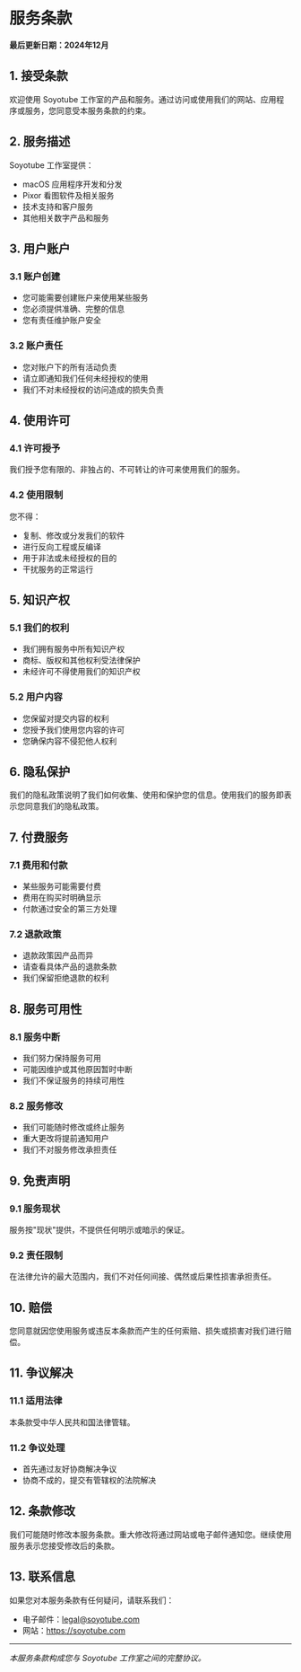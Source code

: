 # 服务条款

**最后更新日期：2024年12月**

## 1. 接受条款

欢迎使用 Soyotube 工作室的产品和服务。通过访问或使用我们的网站、应用程序或服务，您同意受本服务条款的约束。

## 2. 服务描述

Soyotube 工作室提供：
- macOS 应用程序开发和分发
- Pixor 看图软件及相关服务
- 技术支持和客户服务
- 其他相关数字产品和服务

## 3. 用户账户

### 3.1 账户创建
- 您可能需要创建账户来使用某些服务
- 您必须提供准确、完整的信息
- 您有责任维护账户安全

### 3.2 账户责任
- 您对账户下的所有活动负责
- 请立即通知我们任何未经授权的使用
- 我们不对未经授权的访问造成的损失负责

## 4. 使用许可

### 4.1 许可授予
我们授予您有限的、非独占的、不可转让的许可来使用我们的服务。

### 4.2 使用限制
您不得：
- 复制、修改或分发我们的软件
- 进行反向工程或反编译
- 用于非法或未经授权的目的
- 干扰服务的正常运行

## 5. 知识产权

### 5.1 我们的权利
- 我们拥有服务中所有知识产权
- 商标、版权和其他权利受法律保护
- 未经许可不得使用我们的知识产权

### 5.2 用户内容
- 您保留对提交内容的权利
- 您授予我们使用您内容的许可
- 您确保内容不侵犯他人权利

## 6. 隐私保护

我们的隐私政策说明了我们如何收集、使用和保护您的信息。使用我们的服务即表示您同意我们的隐私政策。

## 7. 付费服务

### 7.1 费用和付款
- 某些服务可能需要付费
- 费用在购买时明确显示
- 付款通过安全的第三方处理

### 7.2 退款政策
- 退款政策因产品而异
- 请查看具体产品的退款条款
- 我们保留拒绝退款的权利

## 8. 服务可用性

### 8.1 服务中断
- 我们努力保持服务可用
- 可能因维护或其他原因暂时中断
- 我们不保证服务的持续可用性

### 8.2 服务修改
- 我们可能随时修改或终止服务
- 重大更改将提前通知用户
- 我们不对服务修改承担责任

## 9. 免责声明

### 9.1 服务现状
服务按"现状"提供，不提供任何明示或暗示的保证。

### 9.2 责任限制
在法律允许的最大范围内，我们不对任何间接、偶然或后果性损害承担责任。

## 10. 赔偿

您同意就因您使用服务或违反本条款而产生的任何索赔、损失或损害对我们进行赔偿。

## 11. 争议解决

### 11.1 适用法律
本条款受中华人民共和国法律管辖。

### 11.2 争议处理
- 首先通过友好协商解决争议
- 协商不成的，提交有管辖权的法院解决

## 12. 条款修改

我们可能随时修改本服务条款。重大修改将通过网站或电子邮件通知您。继续使用服务表示您接受修改后的条款。

## 13. 联系信息

如果您对本服务条款有任何疑问，请联系我们：
- 电子邮件：legal@soyotube.com
- 网站：https://soyotube.com

---

*本服务条款构成您与 Soyotube 工作室之间的完整协议。*
